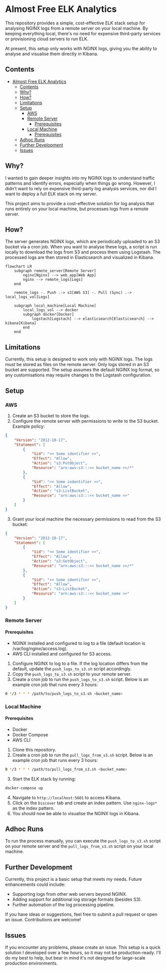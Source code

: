 # Almost Free ELK Analytics

This repository provides a simple, cost-effective ELK stack setup for analysing NGINX logs from a remote server on your local machine. By keeping everything local, there's no need for expensive third-party services or provisioning cloud servers to run ELK.

At present, this setup only works with NGINX logs, giving you the ability to analyse and visualise them directly in Kibana.

## Contents
- [Almost Free ELK Analytics](#almost-free-elk-analytics)
  - [Contents](#contents)
  - [Why?](#why)
  - [How?](#how)
  - [Limitations](#limitations)
  - [Setup](#setup)
    - [AWS](#aws)
    - [Remote Server](#remote-server)
      - [Prerequisites](#prerequisites)
    - [Local Machine](#local-machine)
      - [Prerequisites](#prerequisites-1)
  - [Adhoc Runs](#adhoc-runs)
  - [Further Development](#further-development)
  - [Issues](#issues)



## Why?

I wanted to gain deeper insights into my NGINX logs to understand traffic patterns and identify errors, especially when things go wrong. However, I didn’t want to rely on expensive third-party log analysis services, nor did I want to deploy a full ELK stack on my server.

This project aims to provide a cost-effective solution for log analysis that runs entirely on your local machine, but processes logs from a remote server.

## How?


The server generates NGINX logs, which are periodically uploaded to an S3 bucket via a cron job. When you want to analyse these logs, a script is run locally to download the logs from S3 and process them using Logstash. The processed logs are then stored in Elasticsearch and visualized in Kibana.


```mermaid
flowchart LR
    subgraph remote_server[Remote Server]
        nginx[Nginx] --> web_app[Web App]
        nginx --> remote_logs[Logs]
    end

    remote_logs -. Push .-> s3[AWS S3] -. Pull (Sync) .-> local_logs_vol[Logs]

    subgraph local_machine[Local Machine]
        local_logs_vol --> docker
        subgraph docker[Docker]
            logstach[Logstach] --> elasticsearch[Elasticsearch] --> kibana[Kibana]
        end
    end
```

## Limitations

Currently, this setup is designed to work only with NGINX logs.
The logs must be stored as files on the remote server.
Only logs stored in an S3 bucket are supported.
The setup assumes the default NGINX log format, so any customisations may require changes to the Logstash configuration.

## Setup

### AWS

1. Create an S3 bucket to store the logs.
2. Configure the remote server with permissions to write to the S3 bucket. Example policy:

```json
{
    "Version": "2012-10-17",
    "Statement": [
        {
            "Sid": "<< Some identifier >>",
            "Effect": "Allow",
            "Action": "s3:PutObject",
            "Resource": "arn:aws:s3:::<< bucket_name >>/*"
        },
        {
            "Sid": "<< Some indentifier >>",
            "Effect": "Allow",
            "Action": "s3:ListBucket",
            "Resource": "arn:aws:s3:::<< bucket_name >>"
        }
    ]
}
```

3. Grant your local machine the necessary permissions to read from the S3 bucket:

```json
{
    "Version": "2012-10-17",
    "Statement": [
        {
            "Sid": "<< Some identifier >>",
            "Effect": "Allow",
            "Action": "s3:GetObject",
            "Resource": "arn:aws:s3:::<< bucket_name >>/*"
        },
        {
            "Sid": "<< Some identifier >>",
            "Effect": "Allow",
            "Action": "s3:ListBucket",
            "Resource": "arn:aws:s3:::<< bucket_name >>"
        }
    ]
}
```

### Remote Server

#### Prerequisites

* NGINX installed and configured to log to a file (default location is /var/log/nginx/access.log).
* AWS CLI installed and configured for S3 access.

1. Configure NGINX to log to a file. If the log location differs from the default, update the `push_logs_to_s3.sh` script accordingly.
2. Copy the `push_logs_to_s3.sh` script to your remote server.
3. Create a cron job to run the `push_logs_to_s3.sh` script. Below is an example cron job that runs every 3 hours:

```bash
0 */3 * * * /path/to/push_logs_to_s3.sh <bucket_name>
```

### Local Machine

#### Prerequisites

* Docker
* Docker Compose
* AWS CLI

1. Clone this repository.
2. Create a cron job to run the `pull_logs_from_s3.sh` script. Below is an example cron job that runs every 3 hours:

```bash
0 */3 * * * /path/to/pull_logs_from_s3.sh <bucket_name>
```

3. Start the ELK stack by running:

```bash
docker-compose up
```
4. Navigate to `http://localhost:5601` to access Kibana.
5. Click on the `Discover` tab and create an index pattern. Use `nginx-logs*` as the index pattern.
6. You should now be able to visualise the NGINX logs in Kibana.

## Adhoc Runs

To run the process manually, you can execute the `push_logs_to_s3.sh` script on your remote server and the `pull_logs_from_s3.sh` script on your local machine.

## Further Development

Currently, this project is a basic setup that meets my needs. Future enhancements could include:

* Supporting logs from other web servers beyond NGINX.
* Adding support for additional log storage formats (besides S3).
* Further automation of the log processing pipeline.

If you have ideas or suggestions, feel free to submit a pull request or open an issue. Contributions are welcome!

## Issues

If you encounter any problems, please create an issue. This setup is a quick solution I developed over a few hours, so it may not be production-ready. I'll do my best to help, but bear in mind it's not designed for large-scale production environments.
